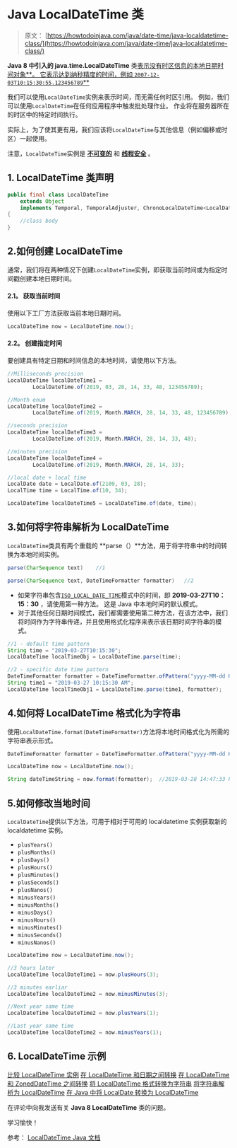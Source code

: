 # Java LocalDateTime 类

> 原文： [https://howtodoinjava.com/java/date-time/java-localdatetime-class/](https://howtodoinjava.com/java/date-time/java-localdatetime-class/)

**Java 8 中引入的 java.time.LocalDateTime** 类[表示没有时区信息的本地日期时间对象**。 它表示达到纳秒精度的时间，例如 `2007-12-03T10:15:30:55.123456789`**](https://howtodoinjava.com/java8/date-and-time-api-changes-in-java-8-lambda/)

我们可以使用`LocalDateTime`实例来表示时间，而无需任何时区引用。 例如，我们可以使用`LocalDateTime`在任何应用程序中触发批处理作业。 作业将在服务器所在的时区中的特定时间执行。

实际上，为了使其更有用，我们应该将`LocalDateTime`与其他信息（例如偏移或时区）一起使用。

注意，`LocalDateTime`实例是 **[不可变的](https://howtodoinjava.com/java/basics/how-to-make-a-java-class-immutable/)** 和 **[线程安全](https://howtodoinjava.com/java/multi-threading/what-is-thread-safety/)** 。

## 1\. LocalDateTime 类声明

```java
public final class LocalDateTime
	extends Object
	implements Temporal, TemporalAdjuster, ChronoLocalDateTime<LocalDate>, Serializable
{
	//class body
}

```

## 2.如何创建 LocalDateTime

通常，我们将在两种情况下创建`LocalDateTime`实例，即获取当前时间或为指定时间戳创建本地日期时间。

#### 2.1。 获取当前时间

使用以下工厂方法获取当前本地日期时间。

```java
LocalDateTime now = LocalDateTime.now();

```

#### 2.2。 创建指定时间

要创建具有特定日期和时间信息的本地时间，请使用以下方法。

```java
//Milliseconds precision
LocalDateTime localDateTime1 = 
		LocalDateTime.of(2019, 03, 28, 14, 33, 48, 123456789);

//Month enum
LocalDateTime localDateTime2 = 
		LocalDateTime.of(2019, Month.MARCH, 28, 14, 33, 48, 123456789);

//seconds precision
LocalDateTime localDateTime3 = 
		LocalDateTime.of(2019, Month.MARCH, 28, 14, 33, 48);

//minutes precision
LocalDateTime localDateTime4 = 
		LocalDateTime.of(2019, Month.MARCH, 28, 14, 33);

//local date + local time
LocalDate date = LocalDate.of(2109, 03, 28);
LocalTime time = LocalTime.of(10, 34);	

LocalDateTime localDateTime5 = LocalDateTime.of(date, time);	

```

## 3.如何将字符串解析为 LocalDateTime

`LocalDateTime`类具有两个重载的 **parse（）**方法，用于将字符串中的时间转换为本地时间实例。

```java
parse(CharSequence text)	//1

parse(CharSequence text, DateTimeFormatter formatter)	//2

```

*   如果字符串包含[`ISO_LOCAL_DATE_TIME`](https://docs.oracle.com/javase/8/docs/api/java/time/format/DateTimeFormatter.html#ISO_LOCAL_DATE_TIME)模式中的时间，即 **2019-03-27T10：15：30** ，请使用第一种方法。 这是 Java 中本地时间的默认模式。
*   对于其他任何日期时间模式，我们都需要使用第二种方法，在该方法中，我们将时间作为字符串传递，并且使用格式化程序来表示该日期时间字符串的模式。

```java
//1 - default time pattern
String time = "2019-03-27T10:15:30";
LocalDateTime localTimeObj = LocalDateTime.parse(time);

//2 - specific date time pattern
DateTimeFormatter formatter = DateTimeFormatter.ofPattern("yyyy-MM-dd HH:mm:ss a");
String time1 = "2019-03-27 10:15:30 AM";
LocalDateTime localTimeObj1 = LocalDateTime.parse(time1, formatter);

```

## 4.如何将 LocalDateTime 格式化为字符串

使用`LocalDateTime.format(DateTimeFormatter)`方法将本地时间格式化为所需的字符串表示形式。

```java
DateTimeFormatter formatter = DateTimeFormatter.ofPattern("yyyy-MM-dd HH:mm:ss a");

LocalDateTime now = LocalDateTime.now();

String dateTimeString = now.format(formatter);	//2019-03-28 14:47:33 PM

```

## 5.如何修改当地时间

`LocalDateTime`提供以下方法，可用于相对于可用的 localdatetime 实例获取新的 localdatetime 实例。

*   `plusYears()`
*   `plusMonths()`
*   `plusDays()`
*   `plusHours()`
*   `plusMinutes()`
*   `plusSeconds()`
*   `plusNanos()`
*   `minusYears()`
*   `minusMonths()`
*   `minusDays()`
*   `minusHours()`
*   `minusMinutes()`
*   `minusSeconds()`
*   `minusNanos()`

```java
LocalDateTime now = LocalDateTime.now();

//3 hours later
LocalDateTime localDateTime1 = now.plusHours(3);	

//3 minutes earliar
LocalDateTime localDateTime2 = now.minusMinutes(3);

//Next year same time
LocalDateTime localDateTime2 = now.plusYears(1);

//Last year same time
LocalDateTime localDateTime2 = now.minusYears(1);

```

## 6\. LocalDateTime 示例

[比较 LocalDateTime 实例](https://howtodoinjava.com/java/date-time/compare-localdatetime/)
[在 LocalDateTime 和日期之间转换](https://howtodoinjava.com/java/date-time/localdatetime-to-date/)
[在 LocalDateTime 和 ZonedDateTime 之间转换](https://howtodoinjava.com/java/date-time/localdatetime-to-zoneddatetime/)
[将 LocalDateTime 格式转换为字符串](https://howtodoinjava.com/java/date-time/format-localdatetime-to-string/)
[将字符串解析为 LocalDateTime](https://howtodoinjava.com/java/date-time/localdatetime-parse/)
[在 Java 中将 LocalDate 转换为 LocalDateTime](https://howtodoinjava.com/java/date-time/localdate-localdatetime-conversions/)

在评论中向我发送有关 **Java 8 LocalDateTime** 类的问题。

学习愉快！

参考： [LocalDateTime Java 文档](https://docs.oracle.com/javase/8/docs/api/java/time/LocalDateTime.html)